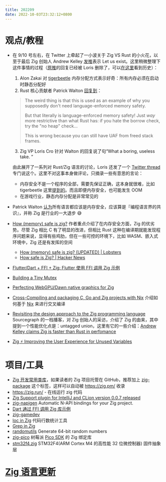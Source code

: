 ```yaml
---
title: 202209
date: 2022-10-03T23:32:12+0800
---
```


# 观点/教程
- 在 9/10 号左右，在 Twitter 上牵起了一小波关于 Zig VS Rust 的小火花，以至于最后 Zig 创始人 Andrew Kelley [发推](https://twitter.com/andy_kelley/status/1568679389113757698)表示 Let us exist。这里稍微整理下这件事情的过程（[原推](https://mobile.twitter.com/kripken/status/1568428308131622913)的回复已经被 Loris 删除了，可以[在这里](https://archive.ph/jq3kw#selection-1275.0-1275.30)看到历史）：
  1. Alon Zakai 对 [tigerbeetle](https://github.com/tigerbeetledb/tigerbeetle/blob/main/docs/TIGER_STYLE.md#safety) 内存分配方式表示好奇：所有内存必须在启动时静态分配好
  2. Rust 核心贡献者 Patrick Walton [回复到](https://mobile.twitter.com/pcwalton/status/1568498326496247809)：
  > The weird thing is that this is used as an example of why you supposedly don't need language-enforced memory safety.
  >
  > But that literally is language-enforced memory safety! Just *way* more restrictive than what Rust has: if you hate the borrow check, try the "no heap" check...
  >
  > This is wrong because you can still have UAF from freed stack frames.
  3. Zig VP Loris Cro 针对 Walton 的回复说了句“What a boring, useless take. ”

  由此展开了一系列对 Rust/Zig 语言的讨论，Loris 还发了一个 [Twitter thread](https://twitter.com/croloris/status/1568573729940164608?s=21&t=v2Dj_F2f_kUzZDQps5KjtQ) 专门说这个。这里不对这事本身做评论，只摘录一些有意思的言论：
  - 内存安全不是一个程序的全部，需要先保证正确，这本身就很难，比如 tigerbeetle 这里[提到的](https://github.com/tigerbeetledb/tigerbeetle/blob/main/docs/DESIGN.md)。而且即便内存安全，也可能发生 OOM
  - 在游戏行业，静态内存分配是非常常见的
- Patrick Walton [认为](https://mobile.twitter.com/pcwalton/status/1568302065851707392)所有语言都应该是内存安全，应该算是『编程语言界的共识』，并称 Zig 是行业的一大退步 😅
- [How (memory) safe is zig?](https://www.scattered-thoughts.net/writing/how-safe-is-zig/) 作者重点介绍了在内存安全方面，Zig 的优劣势。尽管 Zig 相比 C 有了明显的改进，但相比 Rust 这种在编译期就能发现程序问题来说，显得有些鸡肋，但在一些可控的环境下，比如 WASM、嵌入式环境中，Zig 还是有发挥的空间
  - [How (memory) safe is zig? (UPDATED) | Lobsters](https://lobste.rs/s/nw7hsd)
  - [How safe is Zig? | Hacker News](https://news.ycombinator.com/item?id=31850347)
- [Flutter/Dart + FFI + Zig: Flutter 使用 FFI 调用 Zig 示例](https://github.com/zigcc/forum/discussions/21)
- [Building a Tiny Mutex](https://zig.news/kprotty/building-a-tiny-mutex-537k)
- [Perfecting WebGPU/Dawn native graphics for Zig](https://devlog.hexops.com/2022/perfecting-webgpu-native/)
- [Cross-Compiling and packaging C, Go and Zig projects with Nix](https://flyx.org/cross-packaging/) 介绍如何基于 [Nix](https://nixos.org/) 来进行交叉编译
- [Revisiting the design approach to the Zig programming language](https://about.sourcegraph.com/blog/zig-programming-language-revisiting-design-approach) Sourcegraph 的一档播客，对 Zig 创始人的采访，介绍了 Zig 的由来，其中提到一个性能优化点是：untagged union，这里有它的一些介绍：[Andrew Kelley claims Zig is faster than Rust in perfomance](https://www.reddit.com/r/rust/comments/s5caye/comment/hsz6uf0/?utm_source=share&utm_medium=web2x&context=3)
- [Zig ⚡ Improving the User Experience for Unused Variables](https://vimeo.com/748218307)

# 项目/工具

- [Zig 开发常用类库](https://github.com/zigcc/forum/discussions/28)，如果读者的 Zig 项目托管在 GitHub，推荐加上 [zig-package](https://github.com/topics/zig-package) 这个标签，这样可以自动被 https://zig.pm/ 收录
- https://zig.run/ - 在线运行 zig 代码
- [Zig Support plugin for IntelliJ and CLion version 0.0.7 released](https://zig.news/marioariasc/zig-support-plugin-for-intellij-and-clion-version-007-released-1en8)
- [zig-napigen](https://github.com/cztomsik/zig-napigen) Automatic N-API bindings for your Zig project.
- [Dart 通过 FFI 调用 Zig 库示例](https://github.com/better-dart/learn-dart/blob/main/packages/ffi-binding/example/main.dart#L31)
- [zig-gamedev](https://github.com/michal-z/zig-gamedev)
- [loc in Zig](https://github.com/jiacai2050/loc) 代码行数统计工具
- [Grep in Zig](https://github.com/EclesioMeloJunior/zig-grep)
- [randomutils](https://gitlab.com/hdante/randomutils) Generate 64-bit random numbers
- [zig-pico](https://github.com/paperdev-code/zig-pico) 树莓派 [Pico SDK](https://github.com/raspberrypi/pico-sdk) 的 Zig 绑定库
- [stm32f4.zig](https://github.com/moonxraccoon/stm32f4.zig) STM32F4(ARM Cortex M4 的高性能 32 位微控制器) 固件抽象层

# [Zig 语言更新](https://github.com/ziglang/zig/pulls?q=+is%3Aclosed+is%3Apr+closed%3A2022-09-01..2022-10-01+)
